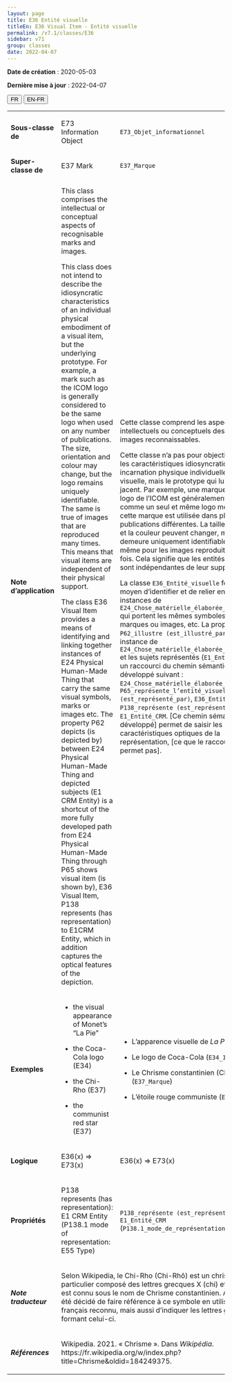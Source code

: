 ```yaml
---
layout: page
title: E36 Entité visuelle
titleEn: E36 Visual Item - Entité visuelle
permalink: /v7.1/classes/E36
sidebar: v71
group: classes
date: 2022-04-07
---
```


**Date de création** : 2020-05-03

**Dernière mise à jour** : 2022-04-07

<div class="lang-buttons">
  <button id="fr" class="activate">FR</button>
  <button id="en-fr">EN-FR</button>
</div>

<table>
				<tbody>
				<tr>
					<td><strong>Sous-classe de</strong></td>
					<td class="en"><p>E73 Information Object</p>
							</td>
						<td><p><code class="language-plaintext highlighter-rouge">E73_Objet_informationnel</code></p>
							</td>
						</tr>
					<tr>
					<td><strong>Super-classe de</strong></td>
					<td class="en"><p>E37 Mark</p>
							</td>
						<td><p><code class="language-plaintext highlighter-rouge">E37_Marque</code></p>
							</td>
						</tr>
					<tr>
					<td><strong>Note d’application</strong></td>
					<td class="en"><p>This class comprises the intellectual or conceptual aspects of recognisable marks and images. </p>
							<p>This class does not intend to describe the idiosyncratic characteristics of an individual physical embodiment of a visual item, but the underlying prototype. For example, a mark such as the ICOM logo is generally considered to be the same logo when used on any number of publications. The size, orientation and colour may change, but the logo remains uniquely identifiable. The same is true of images that are reproduced many times. This means that visual items are independent of their physical support. </p>
							<p>The class E36 Visual Item provides a means of identifying and linking together instances of E24 Physical Human-Made Thing that carry the same visual symbols, marks or images etc. The property P62 depicts (is depicted by) between E24 Physical Human-Made Thing and depicted subjects (E1 CRM Entity) is a shortcut of the more fully developed path from E24 Physical Human-Made Thing through P65 shows visual item (is shown by), E36 Visual Item, P138 represents (has representation) to E1CRM Entity, which in addition captures the optical features of the depiction. </p>
							</td>
						<td><p>Cette classe comprend les aspects intellectuels ou conceptuels des marques et images reconnaissables.</p>
							<p></p>
							<p>Cette classe n’a pas pour objectif de décrire les caractéristiques idiosyncratiques d’une incarnation physique individuelle d’une entité visuelle, mais le prototype qui lui est sous-jacent. Par exemple, une marque telle que le logo de l’ICOM est généralement considérée comme un seul et même logo même lorsque cette marque est utilisée dans plusieurs publications différentes. La taille, l’orientation et la couleur peuvent changer, mais le logo demeure uniquement identifiable. Il en est de même pour les images reproduites plusieurs fois. Cela signifie que les entités visuelles sont indépendantes de leur support physique.</p>
							<p></p>
							<p>La classe <code class="language-plaintext highlighter-rouge">E36_Entité_visuelle</code> fournit un moyen d’identifier et de relier entre elles des instances de <code class="language-plaintext highlighter-rouge">E24_Chose_matérielle_élaborée_par_l’humain</code> qui portent les mêmes symboles visuels, marques ou images, etc. La propriété <code class="language-plaintext highlighter-rouge">P62_illustre (est_illustré_par)</code> entre une instance de <code class="language-plaintext highlighter-rouge">E24_Chose_matérielle_élaborée_par_l’humain</code> et les sujets représentés (<code class="language-plaintext highlighter-rouge">E1_Entité_CRM</code>) est un raccourci du chemin sémantique plus développé suivant : <code class="language-plaintext highlighter-rouge">E24_Chose_matérielle_élaborée_par_l’humain</code>, <code class="language-plaintext highlighter-rouge">P65_représente_l’entité_visuelle (est_représenté_par)</code>, <code class="language-plaintext highlighter-rouge">E36_Entité_visuelle</code>, <code class="language-plaintext highlighter-rouge">P138_représente (est_représenté_par)</code>, <code class="language-plaintext highlighter-rouge">E1_Entité_CRM</code>. [Ce chemin sémantique développé] permet de saisir les caractéristiques optiques de la représentation, [ce que le raccourci ne permet pas].</p>
							</td>
						</tr>
					<tr>
					<td><strong>Exemples</strong></td>
					<td class="en"><ul><li><p>the visual appearance of Monet’s “La Pie”  </p>
							</li>
									<li><p>the Coca-Cola logo (E34) </p>
							</li>
										<li><p>the Chi-Rho (E37)  </p>
							</li>
										<li><p>the communist red star (E37) </p>
							</li></ul>
										</td>
						<td><ul><li><p>L’apparence visuelle de<em> La Pie</em> de Monet</p>
							</li>
									<li><p>Le logo de Coca-Cola (<code class="language-plaintext highlighter-rouge">E34_Inscription</code>)</p>
							</li>
										<li><p>Le Chrisme constantinien (Chi-Rhô) (<code class="language-plaintext highlighter-rouge">E37_Marque</code>)</p>
							</li>
										<li><p>L’étoile rouge communiste (<code class="language-plaintext highlighter-rouge">E37_Marque</code>)</p>
							</li></ul>
										</td>
						</tr>
					<tr>
					<td><strong>Logique</strong></td>
					<td class="en"><p>E36(x) ⇒ E73(x) </p>
							</td>
						<td><p>E36(x) ⇒ E73(x) </p>
							</td>
						</tr>
					<tr>
					<td><strong>Propriétés</strong></td>
					<td class="en"><p>P138 represents (has representation): E1 CRM Entity (P138.1 mode of representation: E55 Type) </p>
							</td>
						<td><p><code class="language-plaintext highlighter-rouge">P138_représente (est_représenté_par)</code>: <code class="language-plaintext highlighter-rouge">E1_Entité_CRM</code> (<code class="language-plaintext highlighter-rouge">P138.1_mode_de_représentation</code>: <code class="language-plaintext highlighter-rouge">E55_Type</code>)</p>
							</td>
						</tr>
					<tr>
					<td><strong><em>Note traducteur</em></strong></td>
					<td colspan="2"><p>Selon Wikipedia, le Chi-Rho (Chi-Rhô) est un chrisme particulier composé des lettres grecques X (chi) et P (rhô) qui est connu sous le nom de Chrisme constantinien. À ce titre, il a été décidé de faire référence à ce symbole en utilisant le terme français reconnu, mais aussi d’indiquer les lettres grecques formant celui-ci.</p>
							</td>
						</tr>
					<tr>
					<td><strong><em>Références</em></strong></td>
					<td colspan="2"><p>Wikipedia. 2021. « Chrisme ». Dans <em>Wikipédia</em>. https://fr.wikipedia.org/w/index.php?title=Chrisme&oldid=184249375.</p>
							</td>
						</tr>
					</tbody>
				</table>
				